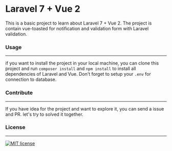 # Laravel 7 + Vue 2
This is a basic project to learn about Laravel 7 + Vue 2.
The project is contain vue-toasted for notification and validation form with Laravel validation.

### Usage
---
if you want to install the project in your local machine, you can clone this project and run `composer install` and `npm install` to install all dependencies of Laravel and Vue. Don't forget to setup your `.env` for connection to database.

### Contribute
---
If you have idea for the project and want to explore it, you can send a issue and PR. let's try to solved it together.

### License
---
[![MIT license](https://img.shields.io/badge/License-MIT-blue.svg)](https://lbesson.mit-license.org/)